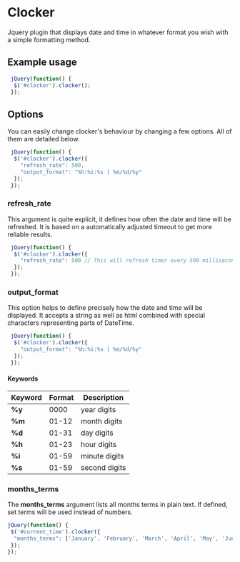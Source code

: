 # Clocker

Jquery plugin that displays date and time in whatever format you wish with a simple formatting method.

## Example usage

```js
 jQuery(function() {
  $('#clocker').clocker();
 });
```

## Options

You can easily change clocker's behaviour by changing a few options. All of them are detailed below.

```js
 jQuery(function() {
  $('#clocker').clocker({
    "refresh_rate": 500,
    "output_format": "%h:%i:%s | %m/%d/%y"
  });
 });
```

### refresh_rate

This argument is quite explicit, it defines how often the date and time will be refreshed. It is based on a automatically adjusted timeout to get more reliable results.

```js
 jQuery(function() {
  $('#clocker').clocker({
    "refresh_rate": 500 // This will refresh timer every 500 milliseconds (half a second)
  });
 });
```

### output_format

This option helps to define precisely how the date and time will be displayed. It accepts a string as well as html combined with special characters representing parts of DateTime.

```js
 jQuery(function() {
  $('#clocker').clocker({
    "output_format": "%h:%i:%s | %m/%d/%y"
  });
 });
```
#### Keywords

Keyword | Format | Description
------------ | ------------- | -------------
**%y** | 0000 | year digits
**%m** | 01-12 | month digits
**%d** | 01-31 | day digits
**%h** | 01-23 | hour digits
**%i** | 01-59 | minute digits
**%s** | 01-59 | second digits

### months_terms

The **months_terms** argument lists all months terms in plain text. If defined, set terms will be used instead of numbers.

```js
jQuery(function() {
 $('#current_time').clocker({
  "months_terms": ['January', 'February', 'March', 'April', 'May', 'June', 'July', 'August', 'September', 'October', 'November','December']
 });
});
```
